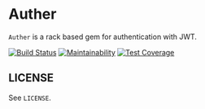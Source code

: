 # Auther

`Auther` is a rack based gem for authentication with JWT.

[![Build Status](https://travis-ci.org/Karimit/auther.svg?branch=master)](https://travis-ci.org/Karimit/auther)
[![Maintainability](https://api.codeclimate.com/v1/badges/82a35d110e3cd3434881/maintainability)](https://codeclimate.com/github/Karimit/auther/maintainability)
[![Test Coverage](https://api.codeclimate.com/v1/badges/82a35d110e3cd3434881/test_coverage)](https://codeclimate.com/github/Karimit/auther/test_coverage)

## LICENSE

See `LICENSE`.
